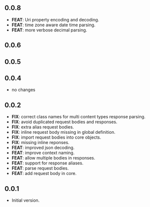 ## 0.0.8

 - **FEAT**: Uri property encoding and decoding.
 - **FEAT**: time zone aware date time parsing.
 - **FEAT**: more verbose decimal parsing.

## 0.0.6

## 0.0.5

## 0.0.4

 - no changes

## 0.0.2

 - **FIX**: correct class names for multi content types response parsing.
 - **FIX**: avoid duplicated request bodies and responses.
 - **FIX**: extra alias request bodies.
 - **FIX**: inline request body missing in global definition.
 - **FIX**: import request bodies into core objects.
 - **FIX**: missing inline reponses.
 - **FEAT**: improved json decoding.
 - **FEAT**: improve context naming.
 - **FEAT**: allow multiple bodies in responses.
 - **FEAT**: support for response aliases.
 - **FEAT**: parse request bodies.
 - **FEAT**: add request body in core.

## 0.0.1

- Initial version.
